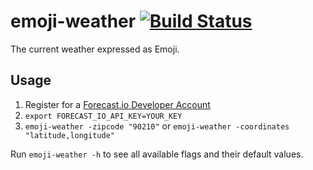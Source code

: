 # emoji-weather [![Build Status](https://travis-ci.org/justincampbell/emoji-weather.svg?branch=conversion)](https://travis-ci.org/justincampbell/emoji-weather)

The current weather expressed as Emoji.

## Usage

1. Register for a [Forecast.io Developer Account](https://developer.forecast.io/)
2. `export FORECAST_IO_API_KEY=YOUR_KEY`
3. `emoji-weather -zipcode "90210"` or `emoji-weather -coordinates "latitude,longitude"`

Run `emoji-weather -h` to see all available flags and their default values.
